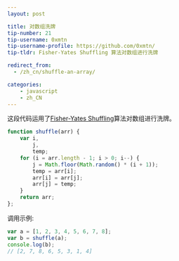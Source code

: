 ```yaml
---
layout: post

title: 对数组洗牌
tip-number: 21
tip-username: 0xmtn
tip-username-profile: https://github.com/0xmtn/
tip-tldr: Fisher-Yates Shuffling 算法对数组进行洗牌

redirect_from:
  - /zh_cn/shuffle-an-array/

categories:
    - javascript
    - zh_CN
---
```


 
 这段代码运用了[Fisher-Yates Shuffling](https://www.wikiwand.com/en/Fisher%E2%80%93Yates_shuffle)算法对数组进行洗牌。
  
```javascript
function shuffle(arr) {
    var i, 
        j,
        temp;
    for (i = arr.length - 1; i > 0; i--) {
        j = Math.floor(Math.random() * (i + 1));
        temp = arr[i];
        arr[i] = arr[j];
        arr[j] = temp;
    }
    return arr;    
};
```

调用示例:

```javascript
var a = [1, 2, 3, 4, 5, 6, 7, 8];
var b = shuffle(a);
console.log(b);
// [2, 7, 8, 6, 5, 3, 1, 4]
```
